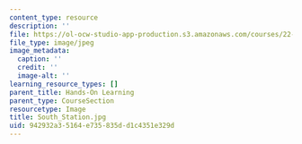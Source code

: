 ```yaml
---
content_type: resource
description: ''
file: https://ol-ocw-studio-app-production.s3.amazonaws.com/courses/22-01-introduction-to-nuclear-engineering-and-ionizing-radiation-fall-2016/942932a35164e735835dd1c4351e329d_South_Station.jpg
file_type: image/jpeg
image_metadata:
  caption: ''
  credit: ''
  image-alt: ''
learning_resource_types: []
parent_title: Hands-On Learning
parent_type: CourseSection
resourcetype: Image
title: South_Station.jpg
uid: 942932a3-5164-e735-835d-d1c4351e329d
---
```

